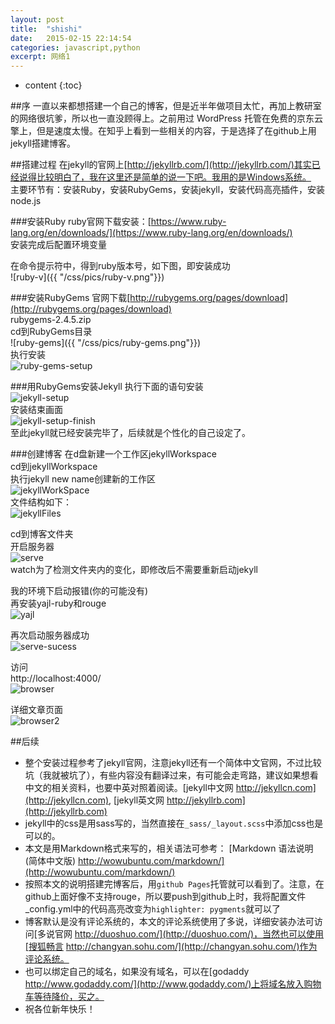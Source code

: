 ```yaml
---
layout: post
title:  "shishi"
date:   2015-02-15 22:14:54
categories: javascript,python
excerpt: 网络1
---
```


* content
{:toc}


##序
一直以来都想搭建一个自己的博客，但是近半年做项目太忙，再加上教研室的网络很坑爹，所以也一直没顾得上。之前用过 WordPress 托管在免费的京东云擎上，但是速度太慢。在知乎上看到一些相关的内容，于是选择了在github上用jekyll搭建博客。

##搭建过程
在jekyll的官网上[http://jekyllrb.com/](http://jekyllrb.com/)其实已经说得比较明白了，我在这里还是简单的说一下吧。我用的是Windows系统。    
主要环节有：安装Ruby，安装RubyGems，安装jekyll，安装代码高亮插件，安装node.js

###安装Ruby
ruby官网下载安装：[https://www.ruby-lang.org/en/downloads/](https://www.ruby-lang.org/en/downloads/)  
安装完成后配置环境变量

在命令提示符中，得到ruby版本号，如下图，即安装成功   
![ruby-v]({{ "/css/pics/ruby-v.png"}})

###安装RubyGems
官网下载[http://rubygems.org/pages/download](http://rubygems.org/pages/download)   
rubygems-2.4.5.zip   
cd到RubyGems目录   
![ruby-gems]({{ "/css/pics/ruby-gems.png"}})    
执行安装   
![ruby-gems-setup]({{"/css/pics/ruby-gems-setup.png"}})   

###用RubyGems安装Jekyll
执行下面的语句安装   
![jekyll-setup]({{"/css/pics/jekyll-setup.png"}})   
安装结束画面   
![jekyll-setup-finish]({{"/css/pics/jekyll-setup-finish.png"}})   
至此jekyll就已经安装完毕了，后续就是个性化的自己设定了。   

###创建博客
在d盘新建一个工作区jekyllWorkspace   
cd到jekyllWorkspace   
执行jekyll new name创建新的工作区   
![jekyllWorkSpace]({{"/css/pics/jekyllWorkSpace.png"}})   
文件结构如下：   
![jekyllFiles]({{"/css/pics/jekyllFiles.png"}})

cd到博客文件夹   
开启服务器   
![serve]({{"/css/pics/serve.png"}})   
watch为了检测文件夹内的变化，即修改后不需要重新启动jekyll

我的环境下启动报错(你的可能没有)    
再安装yajl-ruby和rouge   
![yajl]({{"/css/pics/yajl.png"}})

再次启动服务器成功   
![serve-sucess]({{"/css/pics/serve-sucess.png"}})

访问   
http://localhost:4000/   
![browser]({{"/css/pics/browser.png"}})   

详细文章页面   
![browser2]({{"/css/pics/browser2.png"}})  

##后续
*  整个安装过程参考了jekyll官网，注意jekyll还有一个简体中文官网，不过比较坑（我就被坑了），有些内容没有翻译过来，有可能会走弯路，建议如果想看中文的相关资料，也要中英对照着阅读。[jekyll中文网 http://jekyllcn.com](http://jekyllcn.com), [jekyll英文网 http://jekyllrb.com](http://jekyllrb.com)
*  jekyll中的css是用sass写的，当然直接在`_sass/_layout.scss`中添加css也是可以的。
*  本文是用Markdown格式来写的，相关语法可参考： [Markdown 语法说明 (简体中文版) http://wowubuntu.com/markdown/](http://wowubuntu.com/markdown/)  
*  按照本文的说明搭建完博客后，用`github Pages`托管就可以看到了。注意，在github上面好像不支持rouge，所以要push到github上时，我将配置文件_config.yml中的代码高亮改变为`highlighter: pygments`就可以了
*  博客默认是没有评论系统的，本文的评论系统使用了多说，详细安装办法可访问[多说官网 http://duoshuo.com/](http://duoshuo.com/)，当然也可以使用[搜狐畅言 http://changyan.sohu.com/](http://changyan.sohu.com/)作为评论系统。	
*  也可以绑定自己的域名，如果没有域名，可以在[godaddy http://www.godaddy.com/](http://www.godaddy.com/)上将域名放入购物车等待降价，买之。
*  祝各位新年快乐！
